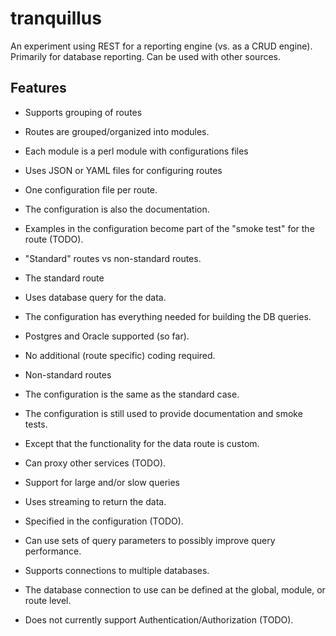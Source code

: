# tranquillus

An experiment using REST for a reporting engine (vs. as a CRUD engine).
Primarily for database reporting. Can be used with other sources.

## Features

* Supports grouping of routes
 * Routes are grouped/organized into modules.
 * Each module is a perl module with configurations files

* Uses JSON or YAML files for configuring routes
 * One configuration file per route.
 * The configuration is also the documentation.
 * Examples in the configuration become part of the "smoke test" for the route (TODO).

* "Standard" routes vs non-standard routes.
 * The standard route
  * Uses database query for the data.
  * The configuration has everything needed for building the DB queries.
  * Postgres and Oracle supported (so far).
  * No additional (route specific) coding required.

 * Non-standard routes
  * The configuration is the same as the standard case.
  * The configuration is still used to provide documentation and smoke tests.
  * Except that the functionality for the data route is custom.
  * Can proxy other services (TODO).

* Support for large and/or slow queries
 * Uses streaming to return the data.
 * Specified in the configuration (TODO).
 * Can use sets of query parameters to possibly improve query performance.

* Supports connections to multiple databases.
* The database connection to use can be defined at the global, module, or route level.
* Does not currently support Authentication/Authorization (TODO).
